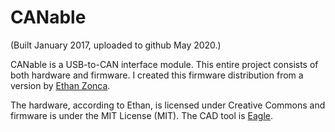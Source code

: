 # CANable

(Built January 2017, uploaded to github May 2020.)

CANable is a USB-to-CAN interface module. This entire project consists of both hardware and firmware. I created this firmware distribution from a version by [Ethan Zonca](https://github.com/normaldotcom).

The hardware, according to Ethan, is licensed under Creative Commons and firmware is under the MIT License (MIT). The CAD tool is [Eagle](https://www.autodesk.com/products/eagle/overview).
